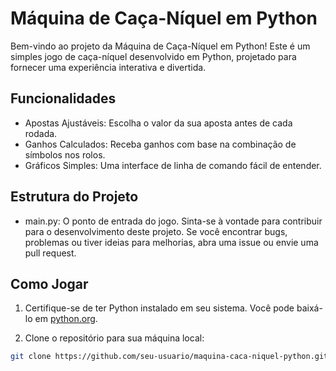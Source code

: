 # Máquina de Caça-Níquel em Python

Bem-vindo ao projeto da Máquina de Caça-Níquel em Python! Este é um simples jogo de caça-níquel desenvolvido em Python, projetado para fornecer uma experiência interativa e divertida.

## Funcionalidades
- Apostas Ajustáveis: Escolha o valor da sua aposta antes de cada rodada.
- Ganhos Calculados: Receba ganhos com base na combinação de símbolos nos rolos.
- Gráficos Simples: Uma interface de linha de comando fácil de entender.

## Estrutura do Projeto
- main.py: O ponto de entrada do jogo.
Sinta-se à vontade para contribuir para o desenvolvimento deste projeto. Se você encontrar bugs, problemas ou tiver ideias para melhorias, abra uma issue ou envie uma pull request.

## Como Jogar

1. Certifique-se de ter Python instalado em seu sistema. Você pode baixá-lo em [python.org](https://www.python.org/).

2. Clone o repositório para sua máquina local:

```bash
git clone https://github.com/seu-usuario/maquina-caca-niquel-python.git


